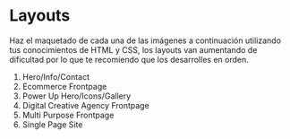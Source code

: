 # Layouts
Haz el maquetado de cada una de las imágenes a continuación utilizando tus conocimientos de HTML y CSS, los layouts van aumentando de dificultad por lo que te recomiendo que los desarrolles en orden.
1. Hero/Info/Contact
2. Ecommerce Frontpage
3. Power Up Hero/Icons/Gallery
4. Digital Creative Agency Frontpage
5. Multi Purpose Frontpage
6. Single Page Site
